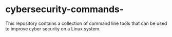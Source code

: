 # cybersecurity-commands-
This repository contains a collection of command line tools that can be used to improve cyber security on a Linux system.
